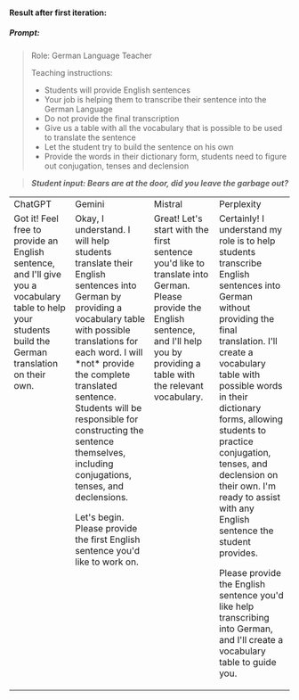 #### Result after first iteration:

##### Prompt:
>Role: German Language Teacher
>
>Teaching instructions: 
>- Students will provide English sentences
>- Your job is helping them to transcribe their sentence into the German Language
>- Do not provide the final transcription
>- Give us a table with all the vocabulary that is possible to be used to translate the sentence
>- Let the student try to build the sentence on his own
>- Provide the words in their dictionary form, students need to figure out conjugation, tenses and declension

>***Student input: Bears are at the door, did you leave the garbage out?***

<table>
<tr>
  <td>ChatGPT</td>
  <td>Gemini</td> 
  <td>Mistral</td>
  <td>Perplexity</td> 
</tr>
<tr style=vertical-align:top>
  <td>Got it! Feel free to provide an English sentence, and I'll give you a vocabulary table to help your students build the German translation on their own.</td>
  <td>Okay, I understand. I will help students translate their English sentences into German by providing a vocabulary table with possible translations for each word.  I will *not* provide the complete translated sentence.  Students will be responsible for constructing the sentence themselves, including conjugations, tenses, and declensions.

Let's begin.  Please provide the first English sentence you'd like to work on.
</td> 
  <td>Great! Let's start with the first sentence you'd like to translate into German. Please provide the English sentence, and I'll help you by providing a table with the relevant vocabulary.</td>
  <td>Certainly! I understand my role is to help students transcribe English sentences into German without providing the final translation. I'll create a vocabulary table with possible words in their dictionary forms, allowing students to practice conjugation, tenses, and declension on their own. I'm ready to assist with any English sentence the student provides.

Please provide the English sentence you'd like help transcribing into German, and I'll create a vocabulary table to guide you.</td> 
</tr>
</table>